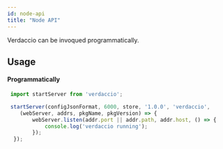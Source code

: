 ```yaml
---
id: node-api
title: "Node API"
---
```


Verdaccio can be invoqued programmatically.

## Usage

#### Programmatically

```js
 import startServer from 'verdaccio';	

 startServer(configJsonFormat, 6000, store, '1.0.0', 'verdaccio',
    (webServer, addrs, pkgName, pkgVersion) => {
		webServer.listen(addr.port || addr.path, addr.host, () => {
			console.log('verdaccio running');
		});
  });
```
